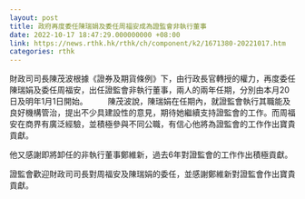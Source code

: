 ```yaml
---
layout: post
title: 政府再度委任陳瑞娟及委任周福安成為證監會非執行董事
date: 2022-10-17 18:47:29.000000000 +08:00
link: https://news.rthk.hk/rthk/ch/component/k2/1671380-20221017.htm
categories: rthk
---
```


財政司司長陳茂波根據《證券及期貨條例》下，由行政長官轉授的權力，再度委任陳瑞娟及委任周福安，出任證監會非執行董事，兩人的兩年任期，分別由本月20日及明年1月1日開始。
　　
陳茂波說，陳瑞娟在任期內，就證監會執行其職能及良好機構管治，提出不少具建設性的意見，期待她繼續支持證監會的工作。而周福安在商界有廣泛經驗，並積極參與不同公職，有信心他將為證監會的工作作出寶貴貢獻。

他又感謝即將卸任的非執行董事鄭維新，過去6年對證監會的工作作出積極貢獻。

證監會歡迎財政司司長對周福安及陳瑞娟的委任，並感謝鄭維新對證監會作出寶貴貢獻。
